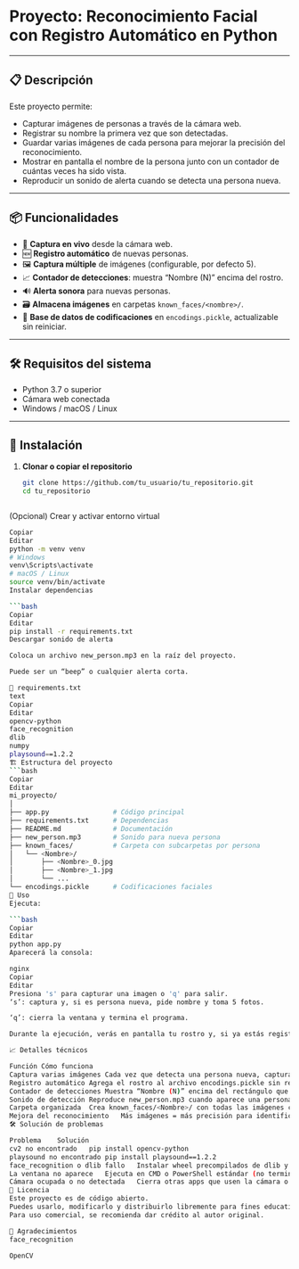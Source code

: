 # Proyecto: Reconocimiento Facial con Registro Automático en Python

---

## 📋 Descripción

Este proyecto permite:

- Capturar imágenes de personas a través de la cámara web.
- Registrar su nombre la primera vez que son detectadas.
- Guardar varias imágenes de cada persona para mejorar la precisión del reconocimiento.
- Mostrar en pantalla el nombre de la persona junto con un contador de cuántas veces ha sido vista.
- Reproducir un sonido de alerta cuando se detecta una persona nueva.

---

## 📦 Funcionalidades

- 🎥 **Captura en vivo** desde la cámara web.
- 🆕 **Registro automático** de nuevas personas.
- 🖼️ **Captura múltiple** de imágenes (configurable, por defecto 5).
- 📈 **Contador de detecciones**: muestra “Nombre (N)” encima del rostro.
- 🔊 **Alerta sonora** para nuevas personas.
- 🗃️ **Almacena imágenes** en carpetas `known_faces/<nombre>/`.
- 💾 **Base de datos de codificaciones** en `encodings.pickle`, actualizable sin reiniciar.

---

## 🛠️ Requisitos del sistema

- Python 3.7 o superior  
- Cámara web conectada  
- Windows / macOS / Linux  

---

## 🧩 Instalación

1. **Clonar o copiar el repositorio**  
   ```bash
   git clone https://github.com/tu_usuario/tu_repositorio.git
   cd tu_repositorio



(Opcional) Crear y activar entorno virtual

 ```bash
Copiar
Editar
python -m venv venv
# Windows
venv\Scripts\activate
# macOS / Linux
source venv/bin/activate
Instalar dependencias

 ```bash
Copiar
Editar
pip install -r requirements.txt
Descargar sonido de alerta

Coloca un archivo new_person.mp3 en la raíz del proyecto.

Puede ser un “beep” o cualquier alerta corta.

📝 requirements.txt
text
Copiar
Editar
opencv-python
face_recognition
dlib
numpy
playsound==1.2.2
🏗️ Estructura del proyecto
 ```bash
Copiar
Editar
mi_proyecto/
│
├── app.py                # Código principal
├── requirements.txt      # Dependencias
├── README.md             # Documentación
├── new_person.mp3        # Sonido para nueva persona
├── known_faces/          # Carpeta con subcarpetas por persona
│   └── <Nombre>/
│       ├── <Nombre>_0.jpg
│       ├── <Nombre>_1.jpg
│       └── ...
└── encodings.pickle      # Codificaciones faciales
🚀 Uso
Ejecuta:

 ```bash
Copiar
Editar
python app.py
Aparecerá la consola:

nginx
Copiar
Editar
Presiona 's' para capturar una imagen o 'q' para salir.
‘s’: captura y, si es persona nueva, pide nombre y toma 5 fotos.

‘q’: cierra la ventana y termina el programa.

Durante la ejecución, verás en pantalla tu rostro y, si ya estás registrado, tu nombre más el contador de detecciones.

📈 Detalles técnicos

Función	Cómo funciona
Captura varias imágenes	Cada vez que detecta una persona nueva, captura 5 fotos automáticamente.
Registro automático	Agrega el rostro al archivo encodings.pickle sin reiniciar.
Contador de detecciones	Muestra “Nombre (N)” encima del rectángulo que rodea tu rostro.
Sonido de detección	Reproduce new_person.mp3 cuando aparece una persona no registrada.
Carpeta organizada	Crea known_faces/<Nombre>/ con todas las imágenes capturadas.
Mejora del reconocimiento	Más imágenes = más precisión para identificar en el futuro.
🛠️ Solución de problemas

Problema	Solución
cv2 no encontrado	pip install opencv-python
playsound no encontrado	pip install playsound==1.2.2
face_recognition o dlib fallo	Instalar wheel precompilados de dlib y face_recognition desde Gohlke (Windows)
La ventana no aparece	Ejecuta en CMD o PowerShell estándar (no terminal de VSCode) y usa cv2.imshow() dentro del bucle.
Cámara ocupada o no detectada	Cierra otras apps que usen la cámara o prueba cambiar el índice en VideoCapture(0) por 1.
📜 Licencia
Este proyecto es de código abierto.
Puedes usarlo, modificarlo y distribuirlo libremente para fines educativos o personales.
Para uso comercial, se recomienda dar crédito al autor original.

🤝 Agradecimientos
face_recognition

OpenCV
